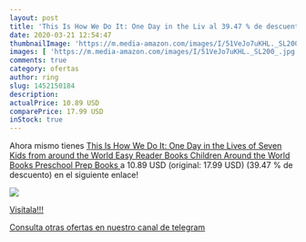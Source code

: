 ```yaml
---
layout: post
title: 'This Is How We Do It: One Day in the Liv al 39.47 % de descuento'
date: 2020-03-21 12:54:47
thumbnailImage: 'https://m.media-amazon.com/images/I/51VeJo7uKHL._SL200_.jpg'
images: [ 'https://m.media-amazon.com/images/I/51VeJo7uKHL._SL200_.jpg' ]
comments: true
category: ofertas
author: ring
slug: 1452150184
description:
actualPrice: 10.89 USD
comparePrice: 17.99 USD
inStock: true
---
```


Ahora mismo tienes [This Is How We Do It: One Day in the Lives of Seven Kids from around the World  Easy Reader Books  Children Around the World Books  Preschool Prep Books ](https://www.amazon.com/dp/1452150184/?tag=redken08-20) a 10.89 USD (original: 17.99 USD) (39.47 %  de descuento) en el siguiente enlace!

[![](https://m.media-amazon.com/images/I/51VeJo7uKHL._SL200_.jpg)](https://www.amazon.com/dp/1452150184/?tag=redken08-20)

[Visítala!!!](https://www.amazon.com/dp/1452150184/?tag=redken08-20)

[Consulta otras ofertas en nuestro canal de telegram](https://t.me/s/ofertas25)
